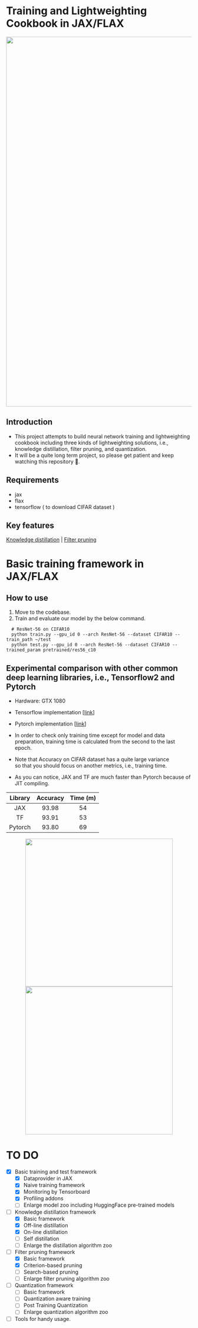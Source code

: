 # Training and Lightweighting Cookbook in JAX/FLAX 
<p align="center">
  <img src="https://user-images.githubusercontent.com/26036843/171435240-5432d537-d939-4481-9e3c-ae2112cace6c.jpg" width="1000">
</p>

## Introduction
- This project attempts to build neural network training and lightweighting cookbook including three kinds of lightweighting solutions, i.e., knowledge distillation, filter pruning, and quantization.
- It will be a quite long term project, so please get patient and keep watching this repository 🤗.

## Requirements
- jax
- flax
- tensorflow ( to download CIFAR dataset )

## Key features
[Knowledge distillation](https://github.com/sseung0703/Lightweighting_Cookbook/tree/main/KD) | [Filter pruning](https://github.com/sseung0703/Lightweighting_Cookbook/tree/main/FP)

# Basic training framework in JAX/FLAX
## How to use
1. Move to the codebase.
2. Train and evaluate our model by the below command.

```
  # ResNet-56 on CIFAR10
  python train.py --gpu_id 0 --arch ResNet-56 --dataset CIFAR10 --train_path ~/test
  python test.py --gpu_id 0 --arch ResNet-56 --dataset CIFAR10 --trained_param pretrained/res56_c10
```

## Experimental comparison with other common deep learning libraries, i.e., Tensorflow2 and Pytorch
- Hardware: GTX 1080
- Tensorflow implementation [[link](https://github.com/sseung0703/EKG)]
- Pytorch implementation [[link](https://github.com/akamaster/pytorch_resnet_cifar10)]
- In order to check only training time except for model and data preparation, training time is calculated from the second to the last epoch.

- Note that Accuracy on CIFAR dataset has a quite large variance <br>
  so that you should focus on another metrics, i.e., training time.
- As you can notice, JAX and TF are much faster than Pytorch because of JIT compiling.

<p align="center">

| Library | Accuracy| Time (m)|
|:-------:|:-------:|:-------:|
| JAX     |   93.98 |      54 |
| TF      |   93.91 |      53 |
| Pytorch |   93.80 |      69 |
</p>

<p align="center">
  <img src="https://user-images.githubusercontent.com/26036843/170279989-96cd1d0d-5906-49c0-9deb-77d9eb4eefe3.png" width="400"><img src="https://user-images.githubusercontent.com/26036843/170280803-7b16bb18-df05-47bf-86d8-7fb502ef22f8.png" width="400"><br>
</p>

# TO DO
- [x] Basic training and test framework
  - [x] Dataprovider in JAX
  - [x] Naive training framework
  - [x] Monitoring by Tensorboard
  - [x] Profiling addons
  - [ ] Enlarge model zoo including HuggingFace pre-trained models
  
- [ ] Knowledge distillation framework
  - [x] Basic framework
  - [x] Off-line distillation
  - [x] On-line distillation
  - [ ] Self distillation
  - [ ] Enlarge the distillation algorithm zoo

- [ ] Filter pruning framework
  - [x] Basic framework
  - [x] Criterion-based pruning
  - [ ] Search-based pruning
  - [ ] Enlarge filter pruning algorithm zoo

- [ ] Quantization framework
  - [ ] Basic framework
  - [ ] Quantization aware training
  - [ ] Post Training Quantization
  - [ ] Enlarge quantization algorithm zoo

- [ ] Tools for handy usage.
